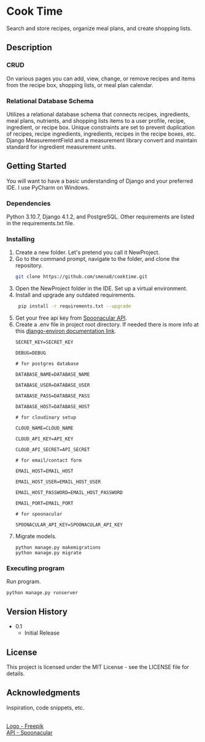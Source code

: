 # Cook Time

Search and store recipes, organize meal plans, and create shopping lists.

## Description

### CRUD

On various pages you can add, view, change, or remove recipes and items
from the recipe box, shopping lists, or meal plan calendar.

### Relational Database Schema

Utilizes a relational database schema that connects recipes, ingredients, meal plans, nutrients,
and shopping lists items to a user profile, recipe, ingredient, or recipe box. 
Unique constraints are set to prevent duplication of recipes, recipe ingredients, ingredients, 
recipes in the recipe boxes, etc. Django MeasurementField and a measurement library convert and
maintain standard for ingredient measurement units.

## Getting Started

You will want to have a basic understanding of Django and your preferred IDE.
I use PyCharm on Windows.

### Dependencies

Python 3.10.7, Django 4.1.2, and PostgreSQL.
Other requirements are listed in the requirements.txt file.

### Installing

1. Create a new folder. Let's pretend you call it NewProject.
2. Go to the command prompt, navigate to the folder, and clone the repository.
     ```sh
     git clone https://github.com/smena8/cooktime.git
     ```
3. Open the NewProject folder in the IDE. Set up a virtual environment.
4. Install and upgrade any outdated requirements.
    ```sh
     pip install -r requirements.txt --upgrade
     ```
5. Get your free api key from [Spoonacular API](https://spoonacular.com/food-api).
6. Create a .env file in project root directory. If needed there is more info at this 
[django-environ documentation link](https://django-environ.readthedocs.io/en/latest/quickstart.html#usage).
    ```
    SECRET_KEY=SECRET_KEY
      
    DEBUG=DEBUG
    
   # for postgres database
   
    DATABASE_NAME=DATABASE_NAME
    
    DATABASE_USER=DATABASE_USER
    
    DATABASE_PASS=DATABASE_PASS
    
    DATABASE_HOST=DATABASE_HOST
   
   # for cloudinary setup
    
    CLOUD_NAME=CLOUD_NAME
    
    CLOUD_API_KEY=API_KEY
    
    CLOUD_API_SECRET=API_SECRET
   
   # for email/contact form
    
    EMAIL_HOST=EMAIL_HOST
    
    EMAIL_HOST_USER=EMAIL_HOST_USER
    
    EMAIL_HOST_PASSWORD=EMAIL_HOST_PASSWORD
    
    EMAIL_PORT=EMAIL_PORT
   
   # for spoonacular
    
    SPOONACULAR_API_KEY=SPOONACULAR_API_KEY

    ```
7. Migrate models.
    ```
   python manage.py makemigrations
   python manage.py migrate
    ```


### Executing program

Run program.
```
python manage.py runserver
```

## Version History

* 0.1
    * Initial Release

## License

This project is licensed under the MIT License - see the LICENSE file for details.

## Acknowledgments

Inspiration, code snippets, etc.

<br/>[Logo - Freepik](https://www.freepik.com/premium-vector/cooking-food-lettering-kitchen-utensils-with-text-culinary-master-class-cafe-restaurant-emblems-saucepan-with-cooked-soup_27104502.htm)
<br/>[API - Spoonacular](https://spoonacular.com/food-api)